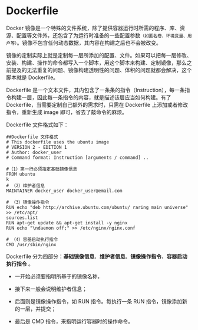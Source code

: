 # Dockerfile

Docker 镜像是⼀个特殊的⽂件系统，除了提供容器运⾏时所需的程序、库、资源、配置等⽂件外，还包含了为运⾏时准备的⼀些配置参数<small>（如匿名卷、环境变量、⽤户等）</small>。镜像不包含任何动态数据，其内容在构建之后也不会被改变。

镜像的定制实际上就是定制每⼀层所添加的配置、⽂件。如果可以把每⼀层修改、安装、构建、操作的命令都写⼊⼀个脚本，⽤这个脚本来构建、定制镜像，那么之前提及的⽆法重复的问题、镜像构建透明性的问题、体积的问题就都会解决，这个脚本就是 Dockerfile。

Dockerfile 是⼀个⽂本⽂件，其内包含了⼀条条的指令（Instruction），每⼀条指令构建⼀层，因此每⼀条指令的内容，就是描述该层应当如何构建。有了 Dockerfile，当需要定制⾃⼰额外的需求时，只需在 Dockerfile 上添加或者修改指令，重新⽣成 image 即可，省去了敲命令的麻烦。

Dockerfile ⽂件格式如下：

```shell
##Dockerfile ⽂件格式
# This dockerfile uses the ubuntu image
# VERSION 2 - EDITION 1
# Author: docker_user
# Command format: Instruction [arguments / command] ..

#（1）第⼀⾏必须指定基础镜像信息
FROM ubuntu
k
# （2）维护者信息
MAINTAINER docker_user docker_user@email.com

# （3）镜像操作指令
RUN echo "deb http://archive.ubuntu.com/ubuntu/ raring main universe" >> /etc/apt/
sources.list
RUN apt-get update && apt-get install -y nginx
RUN echo "\ndaemon off;" >> /etc/nginx/nginx.conf

# （4）容器启动执⾏指令
CMD /usr/sbin/nginx
```

Dockerfile 分为四部分：**基础镜像信息**、**维护者信息**、**镜像操作指令**、**容器启动执⾏指令** 。

- ⼀开始必须要指明所基于的镜像名称，

- 接下来⼀般会说明维护者信息；

- 后⾯则是镜像操作指令，如 RUN 指令。每执⾏⼀条 RUN 指令，镜像添加新的⼀层，并提交；

- 最后是 CMD 指令，来指明运⾏容器时的操作命令。
